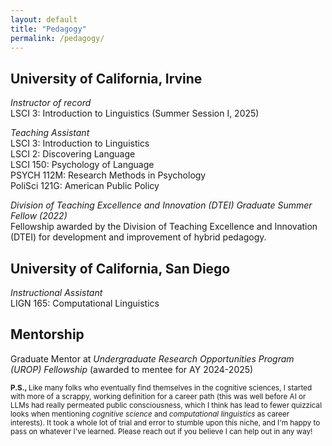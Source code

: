 ```yaml
---
layout: default
title: "Pedagogy"
permalink: /pedagogy/
---
```


<h2 class="pub-header"> University of California, Irvine </h2>

<div class="presentation-entry">
<p> <em> Instructor of record  </em> <br>
LSCI 3: Introduction to Linguistics (Summer Session I, 2025) </p>

<p> <em> Teaching Assistant </em> <br>
LSCI 3: Introduction to Linguistics <br>
LSCI 2: Discovering Language <br>
LSCI 150: Psychology of Language  <br>
PSYCH 112M: Research Methods in Psychology <br>
PoliSci 121G: American Public Policy  <br> </p>

<p> <em> Division of Teaching Excellence and Innovation (DTEI) Graduate Summer Fellow (2022) </em> <br>
Fellowship awarded by the Division of Teaching Excellence and Innovation (DTEI) for development and improvement of hybrid pedagogy. </p>


<h2 class="pub-header"> University of California, San Diego </h2>

<p> <em> Instructional Assistant </em> <br>
LIGN 165: Computational Linguistics </p>


<h2 class="pub-header"> Mentorship </h2>

<p> Graduate Mentor at <em> Undergraduate Research Opportunities Program (UROP) Fellowship </em> (awarded to mentee for AY 2024-2025) </p>

<p> <small> <strong> P.S., </strong>  Like many folks who eventually find themselves in the cognitive sciences, I started with more of a scrappy, working definition for a career path (this was well before AI or LLMs had really permeated public consciousness, which I think has lead to fewer quizzical looks when mentioning <em> cognitive science </em> and <em> computational linguistics </em> as career interests). It took a whole lot of trial and error to stumble upon this niche, and I'm happy to pass on whatever I've learned. Please reach out if you believe I can help out in any way! </small> </p>

</div>





